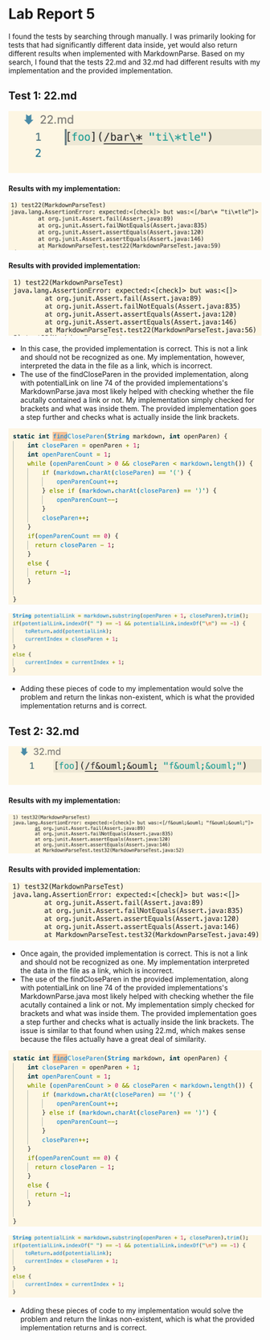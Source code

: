 # Lab Report 5

I found the tests by searching through manually. I was primarily looking for tests that had significantly different data inside, yet would also return different results when implemented with MarkdownParse. Based on my search, I found that the tests 22.md and 32.md had different results with my implementation and the provided implementation.

## Test 1: 22.md

![](test22.png)

#### Results with my implementation:

![](test22MyImplementation.png)

#### Results with provided implementation:

![](test22OtherImplementation.png)

- In this case, the provided implementation is correct. This is not a link and should not be recognized as one. My implementation, however, interpreted the data in the file as a link, which is incorrect.
- The use of the findCloseParen in the provided implementation, along with potentialLink on line 74 of the provided implementations's MarkdownParse.java most likely helped with checking whether the file acutally contained a link or not. My implementation simply checked for brackets and what was inside them. The provided implementation goes a step further and checks what is actually inside the link brackets.

![](findCloseParen.png)

![](potentialLink.png)

- Adding these pieces of code to my implementation would solve the problem and return the linkas non-existent, which is what the provided implementation returns and is correct.

## Test 2: 32.md

![](test32.png)

#### Results with my implementation:

![](test32MyImplementation.png)

#### Results with provided implementation:

![](test32OtherImplementation.png)

- Once again, the provided implementation is correct. This is not a link and should not be recognized as one. My implementation interpreted the data in the file as a link, which is incorrect.
- The use of the findCloseParen in the provided implementation, along with potentialLink on line 74 of the provided implementations's MarkdownParse.java most likely helped with checking whether the file acutally contained a link or not. My implementation simply checked for brackets and what was inside them. The provided implementation goes a step further and checks what is actually inside the link brackets. The issue is similar to that found when using 22.md, which makes sense because the files actually have a great deal of similarity.

![](findCloseParen.png)

![](potentialLink.png)

- Adding these pieces of code to my implementation would solve the problem and return the linkas non-existent, which is what the provided implementation returns and is correct.